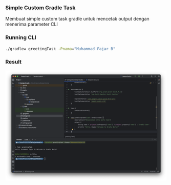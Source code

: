### Simple Custom Gradle Task

Membuat simple custom task gradle untuk mencetak output dengan menerima parameter CLI

### Running CLI
```zsh
./gradlew greetingTask -Pnama="Muhammad Fajar B" 
```
### Result
![result](screenshot.png "result")
